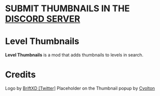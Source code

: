 # SUBMIT THUMBNAILS IN THE [DISCORD SERVER](https://discord.gg/K6M4RduZxY)

# Level Thumbnails

**Level Thumbnails** is a mod that adds thumbnails to levels in search.

# Credits

Logo by [BriftXD [Twitter]](https://twitter.com/BriftXD)
Placeholder on the Thumbnail popup by [Cvolton](https://twitter.com/Misabr0penguin)
